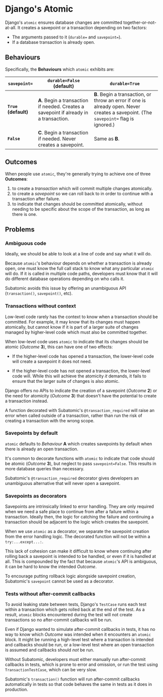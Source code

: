 # Django's Atomic

Django's `atomic` ensures database changes are committed together-or-not-at-all.
It creates a savepoint or a transaction depending on two factors:

- The arguments passed to it (`durable=` and `savepoint=`).
- If a database transaction is already open.

## Behaviours

Specifically, the **Behaviours** which `atomic` exhibits are:

| `savepoint=`         | `durable=False` (default) | `durable=True` |
| ---                  | ---                       | ---            |
| **`True` (default)** | **A**. Begin a transaction if needed. Creates a savepoint if already in a transaction. | **B**. Begin a transaction, or throw an error if one is already open. Never creates a savepoint. (The `savepoint=` flag is ignored.) |
| **`False`**          | **C**. Begin a transaction if needed. Never creates a savepoint. | Same as **B**.  |

## Outcomes

When people use `atomic`,
they're generally trying to achieve one of three **Outcomes**:

1. to create a *transaction*
   which will commit multiple changes atomically.
2. to create a *savepoint*
   so we can roll back to in order to continue with a transaction after failure.
3. to indicate that changes should be committed atomically,
   without needing to be specific about the scope of the transaction,
   as long as there is one.

## Problems

### Ambiguous code

Ideally, we should be able to look at a line of code and say what it will do.

Because `atomic`'s behaviour depends on whether a transaction is already open,
one must know the full call stack
to know what any particular `atomic` will do.
If it is called in multiple code paths,
developers must know that it will do different database operations
depending on who calls it.

Subatomic avoids this issue
by offering an unambiguous API (`transaction()`, `savepoint()`, etc).

### Transactions without context

Low-level code rarely has the context to know when a transaction should be committed.
For example, it may know that its changes must happen atomically,
but cannot know if it is part of a larger suite of changes
managed by higher-level code
which must also be committed together.

When low-level code uses `atomic`
to indicate that its changes should be atomic (*Outcome* **3**),
this can have one of two effects:

- If the higher-level code has opened a transaction,
  the lower-level code will create a savepoint it does not need.

- If the higher-level code has not opened a transaction,
  the lower-level code will.
  While this will achieve the atomicity _it_ demands,
  it fails to ensure that the larger suite of changes
  is also atomic.

Django offers no APIs to indicate
the creation of a savepoint (*Outcome* **2**)
or the need for atomicity (*Outcome* **3**)
that doesn't have the potential to create a transaction instead.

A function decorated with Subatomic's `@transaction_required`
will raise an error when called outside of a transaction,
rather than run the risk of creating a transaction with the wrong scope.

### Savepoints by default

`atomic` defaults to *Behaviour* **A**
which creates savepoints by default
when there is already an open transaction.

It's common to decorate functions with `atomic`
to indicate that code should be atomic (*Outcome* **3**),
but neglect to pass `savepoint=False`.
This results in more database queries than necessary.

Subatomic's `@transaction_required` decorator
gives developers an unambiguous alternative
that will never open a savepoint.

### Savepoints as decorators

Savepoints are intrinsically linked to error handling.
They are only required when we need
a safe place to continue from after a failure within a transaction.
Ideally then, the logic for catching the failure and continuing a transaction
should be adjacent to the logic which creates the savepoint.

When we use `atomic` as a decorator,
we separate the savepoint creation from the error handling logic.
The decorated function will not be within a `try:...except...:`.

This lack of cohesion
can make it difficult to know
where continuing after rolling back a savepoint is intended to be handled,
or even if it is handled at all.
This is compounded by the fact that
because `atomic`'s API is ambiguous,
it can be hard to know the intended *Outcome*.

To encourage putting rollback logic alongside savepoint creation,
Subatomic's `savepoint` cannot be used as a decorator.

### Tests without after-commit callbacks

To avoid leaking state between tests,
Django's `TestCase` runs each test within a transaction
which gets rolled back at the end of the test.
As a result,
`atomic` blocks encountered during the test
will not create transactions
so no after-commit callbacks will be run.

Even if Django wanted to simulate after-commit callbacks in tests,
it has no way to know which *Outcome* was intended
when it encounters an `atomic` block.
It might be running a high-level test where a transaction is intended
and callbacks should be run,
or a low-level test where an open transaction is assumed
and callbacks should _not_ be run.

Without Subatomic,
developers must either manually run after-commit callbacks in tests,
which is prone to error and omission,
or run the test using `TransactionTestCase`,
which can be very slow.

Subatomic's `transaction()` function
will run after-commit callbacks automatically in tests
so that code behaves the same in tests as it does in production.
